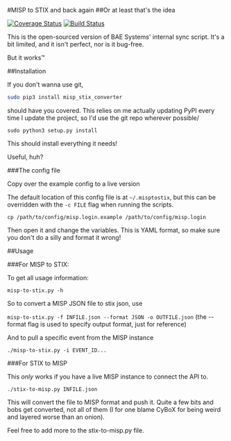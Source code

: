 #MISP to STIX and back again
##Or at least that's the idea

[![Coverage Status](https://coveralls.io/repos/github/MISP/MISP-STIX-Converter/badge.svg?branch=master)](https://coveralls.io/github/MISP/MISP-STIX-Converter?branch=master)
[![Build Status](https://travis-ci.org/MISP/MISP-STIX-Converter.svg?branch=master)](https://travis-ci.org/MISP/MISP-STIX-Converter)

This is the open-sourced version of BAE Systems' internal
sync script. It's a bit limited, and it isn't perfect, nor is it bug-free.

But it works™

##Installation

If you don't wanna use git, 
```bash
sudo pip3 install misp_stix_converter
```
should have you covered. This relies on me actually updating PyPI every time I update the project, so I'd use the 
git repo wherever possible/

```
sudo python3 setup.py install
```

This should install everything it needs!

Useful, huh?

###The config file

Copy over the example config to a live version

The default location of this config file is at `~/.misptostix`, but this can be
overridden with the `-c FILE` flag when running the scripts.

`cp /path/to/config/misp.login.example /path/to/config/misp.login`

Then open it and change the variables. This is YAML format, so make sure
you don't do a silly and format it wrong!

##Usage

###For MISP to STIX: 

To get all usage information:

`misp-to-stix.py -h`

So to convert a MISP JSON file to stix json, use

`misp-to-stix.py -f INFILE.json --format JSON -o OUTFILE.json`
(the --format flag is used to specify output format, just for reference)

And to pull a specific event from the MISP instance

`./misp-to-stix.py -i EVENT_ID...`

###For STIX to MISP

This *only* works if you have a live MISP instance to connect the API
to. 

`./stix-to-misp.py INFILE.json`

This will convert the file to MISP format and push it. 
Quite a few bits and bobs get converted, not all of them (I for one blame CyBoX for being
weird and layered worse than an onion).

Feel free to add more to the stix-to-misp.py file.
